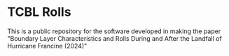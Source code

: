 # TCBL Rolls

This is a public repository for the software developed in making the paper "Boundary Layer Characteristics and Rolls During and After the Landfall of Hurricane Francine (2024)"
